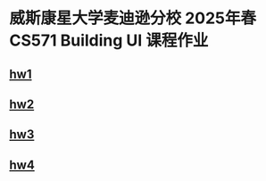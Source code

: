 # 威斯康星大学麦迪逊分校 2025年春 CS571 Building UI 课程作业
## [hw1](./hw1/)
## [hw2](./hw2/)
## [hw3](./hw3/)
## [hw4](./hw4/)